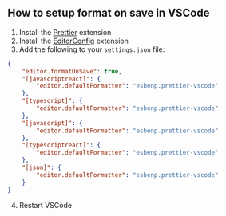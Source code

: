 ## How to setup format on save in VSCode

1. Install the [Prettier](https://marketplace.visualstudio.com/items?itemName=esbenp.prettier-vscode) extension
2. Install the [EditorConfig](https://marketplace.visualstudio.com/items?itemName=EditorConfig.EditorConfig) extension
3. Add the following to your `settings.json` file:

```json
{
    "editor.formatOnSave": true,
    "[javascriptreact]": {
        "editor.defaultFormatter": "esbenp.prettier-vscode"
    },
    "[typescript]": {
        "editor.defaultFormatter": "esbenp.prettier-vscode"
    },
    "[javascript]": {
        "editor.defaultFormatter": "esbenp.prettier-vscode"
    },
    "[typescriptreact]": {
        "editor.defaultFormatter": "esbenp.prettier-vscode"
    },
    "[json]": {
        "editor.defaultFormatter": "esbenp.prettier-vscode"
    }
}
```

4. Restart VSCode
